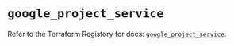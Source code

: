 # `google_project_service`

Refer to the Terraform Registory for docs: [`google_project_service`](https://registry.terraform.io/providers/hashicorp/google-beta/4.62.0/docs/resources/google_project_service).
